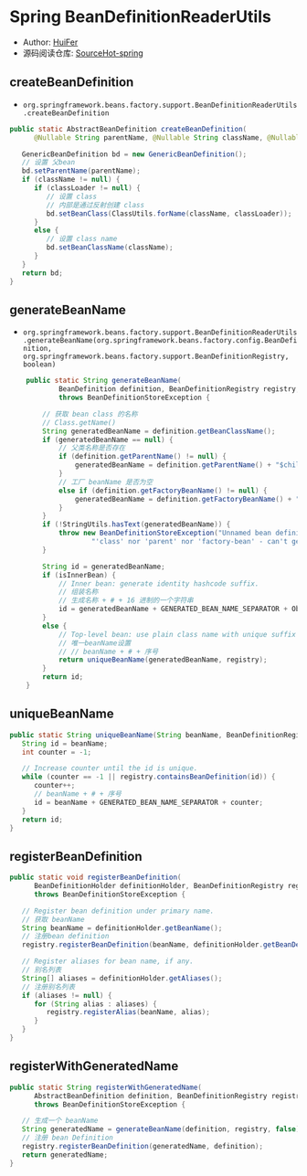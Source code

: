 # Spring BeanDefinitionReaderUtils

- Author: [HuiFer](https://github.com/huifer)
- 源码阅读仓库: [SourceHot-spring](https://github.com/SourceHot/spring-framework-read)

## createBeanDefinition

- `org.springframework.beans.factory.support.BeanDefinitionReaderUtils.createBeanDefinition`

```java
public static AbstractBeanDefinition createBeanDefinition(
      @Nullable String parentName, @Nullable String className, @Nullable ClassLoader classLoader) throws ClassNotFoundException {

   GenericBeanDefinition bd = new GenericBeanDefinition();
   // 设置 父bean
   bd.setParentName(parentName);
   if (className != null) {
      if (classLoader != null) {
         // 设置 class
         // 内部是通过反射创建 class
         bd.setBeanClass(ClassUtils.forName(className, classLoader));
      }
      else {
         // 设置 class name
         bd.setBeanClassName(className);
      }
   }
   return bd;
}
```

## generateBeanName

- `org.springframework.beans.factory.support.BeanDefinitionReaderUtils.generateBeanName(org.springframework.beans.factory.config.BeanDefinition, org.springframework.beans.factory.support.BeanDefinitionRegistry, boolean)`

```java
	public static String generateBeanName(
			BeanDefinition definition, BeanDefinitionRegistry registry, boolean isInnerBean)
			throws BeanDefinitionStoreException {

		// 获取 bean class 的名称
		// Class.getName()
		String generatedBeanName = definition.getBeanClassName();
		if (generatedBeanName == null) {
			// 父类名称是否存在
			if (definition.getParentName() != null) {
				generatedBeanName = definition.getParentName() + "$child";
			}
			// 工厂 beanName 是否为空
			else if (definition.getFactoryBeanName() != null) {
				generatedBeanName = definition.getFactoryBeanName() + "$created";
			}
		}
		if (!StringUtils.hasText(generatedBeanName)) {
			throw new BeanDefinitionStoreException("Unnamed bean definition specifies neither " +
					"'class' nor 'parent' nor 'factory-bean' - can't generate bean name");
		}

		String id = generatedBeanName;
		if (isInnerBean) {
			// Inner bean: generate identity hashcode suffix.
			// 组装名称
			// 生成名称 + # + 16 进制的一个字符串
			id = generatedBeanName + GENERATED_BEAN_NAME_SEPARATOR + ObjectUtils.getIdentityHexString(definition);
		}
		else {
			// Top-level bean: use plain class name with unique suffix if necessary.
			// 唯一beanName设置
			// // beanName + # + 序号
			return uniqueBeanName(generatedBeanName, registry);
		}
		return id;
	}
```

## uniqueBeanName

```java
public static String uniqueBeanName(String beanName, BeanDefinitionRegistry registry) {
   String id = beanName;
   int counter = -1;

   // Increase counter until the id is unique.
   while (counter == -1 || registry.containsBeanDefinition(id)) {
      counter++;
      // beanName + # + 序号
      id = beanName + GENERATED_BEAN_NAME_SEPARATOR + counter;
   }
   return id;
}
```

## registerBeanDefinition

```java
public static void registerBeanDefinition(
      BeanDefinitionHolder definitionHolder, BeanDefinitionRegistry registry)
      throws BeanDefinitionStoreException {

   // Register bean definition under primary name.
   // 获取 beanName
   String beanName = definitionHolder.getBeanName();
   // 注册bean definition
   registry.registerBeanDefinition(beanName, definitionHolder.getBeanDefinition());

   // Register aliases for bean name, if any.
   // 别名列表
   String[] aliases = definitionHolder.getAliases();
   // 注册别名列表
   if (aliases != null) {
      for (String alias : aliases) {
         registry.registerAlias(beanName, alias);
      }
   }
}
```

## registerWithGeneratedName

```java
public static String registerWithGeneratedName(
      AbstractBeanDefinition definition, BeanDefinitionRegistry registry)
      throws BeanDefinitionStoreException {

   // 生成一个 beanName
   String generatedName = generateBeanName(definition, registry, false);
   // 注册 bean Definition
   registry.registerBeanDefinition(generatedName, definition);
   return generatedName;
}
```
